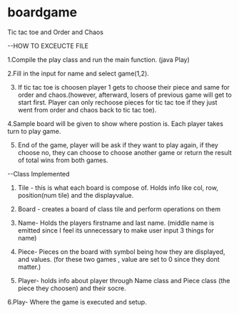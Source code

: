 # boardgame
Tic tac toe and Order and Chaos

--HOW TO EXCEUCTE FILE 

1.Compile the play class and run the main function. (java Play)

2.Fill in the input for name and select game(1,2). 

3. If tic tac toe is choosen player 1 gets to choose their piece and same for order and chaos.(however, afterward, losers of previous game will get to start first. Player can only rechoose pieces for tic tac toe if they just went from order and chaos back to tic tac toe).

4.Sample board will be given to show where postion is. Each player takes turn to play game.

5. End of the game, player will be ask if they want to play again, if they choose no, they can choose to choose another game or return the result of total wins from both games.

--Class Implemented

1. Tile - this is what each board is compose of. Holds info like col, row, position(num tile) and the displayvalue.

2. Board - creates a board of class tile and perform operations on them

3. Name- Holds the players firstname and last name.
 (middle name is emitted since I feel its unnecessary to make user input 3 things for name)

4. Piece- Pieces on the board with symbol being how they are displayed, and values.
 (for these two games , value are set to 0 since they dont matter.)

5. Player- holds info about player through Name class and Piece class (the piece they choosen) and their socre.

6.Play- Where the game is executed and setup. 
